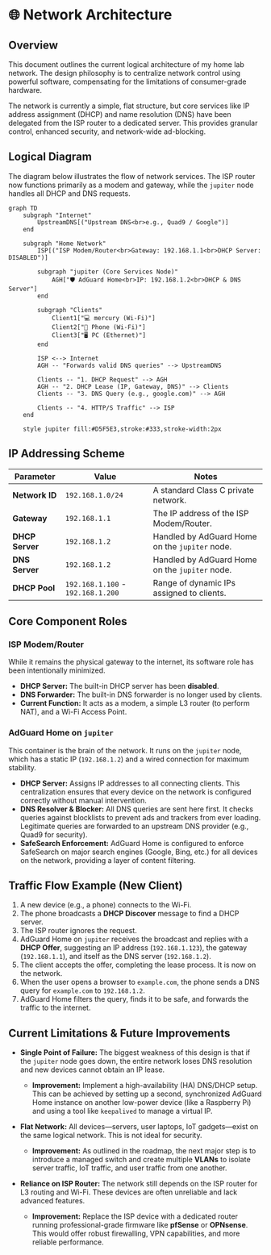# 🌐 Network Architecture

## Overview

This document outlines the current logical architecture of my home lab network. The design philosophy is to centralize network control using powerful software, compensating for the limitations of consumer-grade hardware.

The network is currently a simple, flat structure, but core services like IP address assignment (DHCP) and name resolution (DNS) have been delegated from the ISP router to a dedicated server. This provides granular control, enhanced security, and network-wide ad-blocking.

## Logical Diagram

The diagram below illustrates the flow of network services. The ISP router now functions primarily as a modem and gateway, while the `jupiter` node handles all DHCP and DNS requests.

```mermaid
graph TD
    subgraph "Internet"
        UpstreamDNS[("Upstream DNS<br>e.g., Quad9 / Google")]
    end

    subgraph "Home Network"
        ISP[("ISP Modem/Router<br>Gateway: 192.168.1.1<br>DHCP Server: DISABLED")]
        
        subgraph "jupiter (Core Services Node)"
            AGH["🛡️ AdGuard Home<br>IP: 192.168.1.2<br>DHCP & DNS Server"]
        end

        subgraph "Clients"
            Client1["💻 mercury (Wi-Fi)"]
            Client2["📱 Phone (Wi-Fi)"]
            Client3["🖥️ PC (Ethernet)"]
        end

        ISP <--> Internet
        AGH -- "Forwards valid DNS queries" --> UpstreamDNS
        
        Clients -- "1. DHCP Request" --> AGH
        AGH -- "2. DHCP Lease (IP, Gateway, DNS)" --> Clients
        Clients -- "3. DNS Query (e.g., google.com)" --> AGH
        
        Clients -- "4. HTTP/S Traffic" --> ISP
    end

    style jupiter fill:#D5F5E3,stroke:#333,stroke-width:2px
```

## IP Addressing Scheme

| Parameter       | Value             | Notes                                           |
| --------------- | ----------------- | ----------------------------------------------- |
| **Network ID** | `192.168.1.0/24`    | A standard Class C private network.             |
| **Gateway** | `192.168.1.1`       | The IP address of the ISP Modem/Router.         |
| **DHCP Server** | `192.168.1.2`       | Handled by AdGuard Home on the `jupiter` node.  |
| **DNS Server** | `192.168.1.2`       | Handled by AdGuard Home on the `jupiter` node.  |
| **DHCP Pool** | `192.168.1.100` - `192.168.1.200` | Range of dynamic IPs assigned to clients. |


## Core Component Roles

### ISP Modem/Router
While it remains the physical gateway to the internet, its software role has been intentionally minimized.
* **DHCP Server:** The built-in DHCP server has been **disabled**.
* **DNS Forwarder:** The built-in DNS forwarder is no longer used by clients.
* **Current Function:** It acts as a modem, a simple L3 router (to perform NAT), and a Wi-Fi Access Point.

### AdGuard Home on `jupiter`
This container is the brain of the network. It runs on the `jupiter` node, which has a static IP (`192.168.1.2`) and a wired connection for maximum stability.
* **DHCP Server:** Assigns IP addresses to all connecting clients. This centralization ensures that every device on the network is configured correctly without manual intervention.
* **DNS Resolver & Blocker:** All DNS queries are sent here first. It checks queries against blocklists to prevent ads and trackers from ever loading. Legitimate queries are forwarded to an upstream DNS provider (e.g., Quad9 for security).
* **SafeSearch Enforcement:** AdGuard Home is configured to enforce SafeSearch on major search engines (Google, Bing, etc.) for all devices on the network, providing a layer of content filtering.

## Traffic Flow Example (New Client)

1.  A new device (e.g., a phone) connects to the Wi-Fi.
2.  The phone broadcasts a **DHCP Discover** message to find a DHCP server.
3.  The ISP router ignores the request.
4.  AdGuard Home on `jupiter` receives the broadcast and replies with a **DHCP Offer**, suggesting an IP address (`192.168.1.123`), the gateway (`192.168.1.1`), and itself as the DNS server (`192.168.1.2`).
5.  The client accepts the offer, completing the lease process. It is now on the network.
6.  When the user opens a browser to `example.com`, the phone sends a DNS query for `example.com` to `192.168.1.2`.
7.  AdGuard Home filters the query, finds it to be safe, and forwards the traffic to the internet.

## Current Limitations & Future Improvements

* **Single Point of Failure:** The biggest weakness of this design is that if the `jupiter` node goes down, the entire network loses DNS resolution and new devices cannot obtain an IP lease.
    * **Improvement:** Implement a high-availability (HA) DNS/DHCP setup. This can be achieved by setting up a second, synchronized AdGuard Home instance on another low-power device (like a Raspberry Pi) and using a tool like `keepalived` to manage a virtual IP.

* **Flat Network:** All devices—servers, user laptops, IoT gadgets—exist on the same logical network. This is not ideal for security.
    * **Improvement:** As outlined in the roadmap, the next major step is to introduce a managed switch and create multiple **VLANs** to isolate server traffic, IoT traffic, and user traffic from one another.

* **Reliance on ISP Router:** The network still depends on the ISP router for L3 routing and Wi-Fi. These devices are often unreliable and lack advanced features.
    * **Improvement:** Replace the ISP device with a dedicated router running professional-grade firmware like **pfSense** or **OPNsense**. This would offer robust firewalling, VPN capabilities, and more reliable performance.